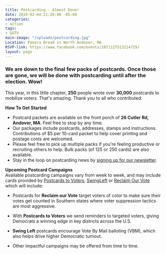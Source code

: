 ```yaml
---
title: Postcarding - Almost Done!
date: 2019-02-04 21:26:00 -05:00
categories:
- action
tags:
- GOTV
main-image: "/uploads/postcarding.jpg"
Location: Panera Bread in North Andover, MA
RSVP-link: https://www.facebook.com/events/2071127513214729/
layout: page
---
```


### We are down to the final few packs of postcards. Once those are gone, we will be done with postcarding until after the election. Wow!

This year, in this little chapter, **250** people wrote over **30,000** postcards to mobilize voters. That's amazing. Thank you to all who contributed. 

**How To Get Started**
* Postcard packets are available on the front porch of **26 Cutler Rd, Andover, MA**. Feel free to stop by any time.
* Our packages include postcards, addresses, stamps and instructions. Contributions of $5 per 10-card packet to help cover printing and postage costs are welcomed. 
* Please feel free to pick up multiple packs if you're feeling productive or recruiting others to help. Bulk packs (of 125 or 250 cards) are also available.
* Stay in the loop on postcarding news by [signing up for our newsletter](http://indivisibleandoverma.com/become-a-member.html).


**Upcoming Postcard Campaigns** <BR>
Available postcarding campaigns vary from week to week, and may include cards provided by [Postcards to Voters](http://Postcardstovoters.org), [SwingLeft](https://swingleft.org/) or [Reclaim Our Vote](http://centerforcommonground.org/main/index.php/campaigns/reclaim-our-vote) which will include:

* Postcards for **Reclaim our Vote** target voters of color to make sure their votes get counted in Southern states where voter suppression tactics are most aggressive. 

* With **Postcards to Voters** we send reminders to targeted voters, giving Democrats a winning edge in key districts across the U.S.

* **Swing Left** postcards encourage Vote By Mail balloting (VBM), which also helps drive higher Democratic turnout.

* Other impactful campaigns may be offered from time to time.